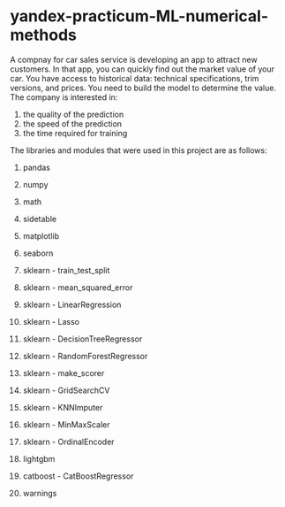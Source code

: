 # yandex-practicum-ML-numerical-methods
A compnay for car sales service is developing an app to attract new customers. In that app, you can quickly find out the market value of your car. You have access to historical data: technical specifications, trim versions, and prices. You need to build the model to determine the value.  The company is interested in:  
1. the quality of the prediction 
2. the speed of the prediction 
3. the time required for training

The libraries and modules that were used in this project are as follows:

1. pandas
2. numpy
3. math
4. sidetable

5. matplotlib
6. seaborn

7. sklearn - train_test_split

8. sklearn - mean_squared_error

9. sklearn - LinearRegression
10. sklearn - Lasso
11. sklearn - DecisionTreeRegressor
12. sklearn - RandomForestRegressor

13. sklearn - make_scorer
14. sklearn - GridSearchCV

15. sklearn - KNNImputer
16. sklearn - MinMaxScaler
17. sklearn - OrdinalEncoder

18. lightgbm
19. catboost - CatBoostRegressor

20. warnings
